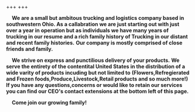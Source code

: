 +++
+++

&nbsp;&nbsp;&nbsp;&nbsp;**We are a small but ambitous trucking and logistics company based in southwestern Ohio. As a callabration we are just starting out with just over a year in operation but as individuals we have many years of trucking in our resume and a rich family history of Trucking in our distant and recent family histories.**
**Our company is mostly comprised of close friends and family.**

&nbsp;&nbsp;&nbsp;&nbsp;**We strive on express and punctilious delivery of your products.**
**We serve the entirety of the contentital United States in the distribution of a wide varity of products incuding but not limited to** 
**(Flowers,Refregierated and Frozen foods,Produce,Livestock,Retail products and so much more!)**
**If you have any questions,concerns or would like to retain our services you can find our CEO's contact extensions at the bottom left of this page.**
        
&nbsp;&nbsp;&nbsp;&nbsp;**Come join our growing family!**
